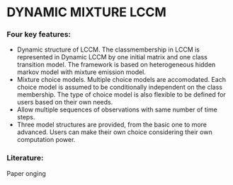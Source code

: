 # DYNAMIC MIXTURE LCCM

### Four key features:
  - Dynamic structure of LCCM. The classmembership in LCCM is represented in Dynamic LCCM by one initial matrix and one class transition model. The framework is based on heterogeneous hidden markov model with mixture emission model.
  - Mixture choice models. Multiple choice models are accomodated. Each choice model is assumed to be conditionally independent on the class membership. The type of choice model is also flexible to be defined for users based on their own needs.
  - Allow multiple sequences of observations with same number of time steps.
  - Three model structures are provided, from the basic one to more advanced. Users can make their own choice considering their own computation power.


### Literature:
Paper onging